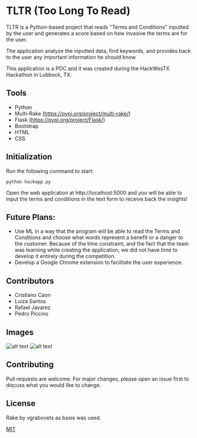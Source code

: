 # TLTR (Too Long To Read)
TLTR is a Python-based project that reads "Terms and Conditions" inputted by the user and generates a score based on how invasive the terms are for the user. 

The application analyze the inputted data, find keywords, and provides back to the user any important information he should know.

This application is a POC and it was created during the HackWesTX Hackathon in Lubbock, TX. 

## Tools

- Python
- Multi-Rake (https://pypi.org/project/multi-rake/)
- Flask (https://pypi.org/project/Flask/)
- Bootstrap
- HTML
- CSS

## Initialization

Run the following command to start:

```
python hackapp.py
```

Open the web application at http://localhost:5000 and you will be able to input the terms and conditions in the text form to receive back the insights!

## Future Plans:

- Use ML in a way that the program will be able to read the Terms and Conditions and choose what words represent a benefit or a danger to the customer. Because of the time constraint, and the fact that the team was learning while creating the application, we did not have time to develop it entirely during the competition. 
- Develop a Google Chrome extension to facilitate the user experience. 

## Contributors
<ul>
  <li>Cristiano Caon</li>
  <li>Luiza Santos</li>
  <li>Rafael Javarez</li>
  <li>Pedro Piccino</li>
</ul>

## Images

![alt text](https://github.com/cristianocaon/Too-Long-To-Read-TLTR--HackWestTX/blob/master/images/Capture.JPG)
![alt text](https://github.com/cristianocaon/Too-Long-To-Read-TLTR--HackWestTX/blob/master/images/Capture2.JPG)

## Contributing
Pull requests are welcome. For major changes, please open an issue first to discuss what you would like to change.

## License
Rake by vgrabovets as basis was used.

[MIT](https://choosealicense.com/licenses/mit/)

